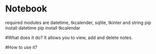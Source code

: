 # Notebook
required modules are datetime, tkcalender, sqlite, tkinter and string
pip install datetime
pip install tkcalendar

#What does it do?
It allows you to view, add and delete notes.

#How to use it?
